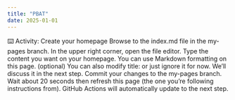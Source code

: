```yaml
---
title: "PBAT"
date: 2025-01-01
---
```

:keyboard: Activity: Create your homepage
Browse to the index.md file in the my-pages branch.
In the upper right corner, open the file editor.
Type the content you want on your homepage. You can use Markdown formatting on this page.
(optional) You can also modify title: or just ignore it for now. We’ll discuss it in the next step.
Commit your changes to the my-pages branch.
Wait about 20 seconds then refresh this page (the one you’re following instructions from). GitHub Actions will automatically update to the next step.
